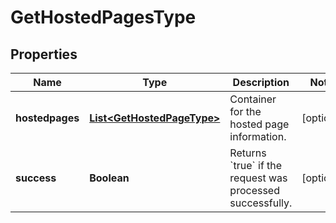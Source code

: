 
# GetHostedPagesType

## Properties
Name | Type | Description | Notes
------------ | ------------- | ------------- | -------------
**hostedpages** | [**List&lt;GetHostedPageType&gt;**](GetHostedPageType.md) | Container for the hosted page information.  |  [optional]
**success** | **Boolean** | Returns &#x60;true&#x60; if the request was processed successfully.  |  [optional]



